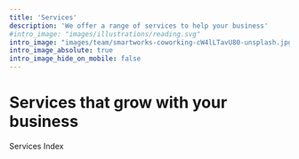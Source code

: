 ```yaml
---
title: 'Services'
description: 'We offer a range of services to help your business'
#intro_image: "images/illustrations/reading.svg"
intro_image: "images/team/smartworks-coworking-cW4lLTavU80-unsplash.jpg"
intro_image_absolute: true
intro_image_hide_on_mobile: false
---
```


# Services that grow with your business

Services Index
